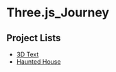 # Three.js_Journey

## Project Lists

- [3D Text](https://3d-text-mainul.netlify.app/)
- [Haunted House](https://3d-haunted-house-mainul.netlify.app/)
